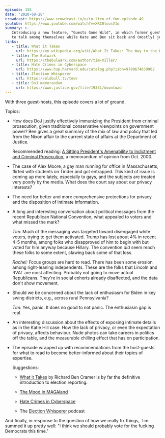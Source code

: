 ```yaml
---
episode: 155
date: "2020-08-28"
crowdcast: https://www.crowdcast.io/e/in-lieu-of-fun-episode-49
youtube: https://www.youtube.com/watch?v=XRC0lousV1o
summary: >-
   Introducing a new feature, "Guests Gone Wild", in which former guests return
   to talk among themselves while Kate and Ben sit back and (mostly) just watch.
links:
   - title: What it Takes
     url: https://en.wikipedia.org/wiki/What_It_Takes:_The_Way_to_the_White_House
   - title: The Bulwark
     url: https://thebulwark.com/author/tim-miller/
   - title: Hate Crimes in Cyberspace
     url: https://www.hup.harvard.edu/catalog.php?isbn=9780674659902
   - title: Election Whisperer
     url: https://oldbull.tv/tew/
   - title: DoJ memorandum
     url: https://www.justice.gov/file/19351/download
---
```

With three guest-hosts, this episode covers a lot of ground.

Topics:

- How does DoJ justify effectively immunizing the President from criminal
  prosecution, given traditional conservative viewpoints on government power?
  Ben gives a great summary of the mix of law and policy that led from the
  Nixon affair to the current state of affairs at the Department of Justice.

  Recommended reading: [A Sitting President's Amenability to Indictment and
  Criminal Prosecution](https://www.justice.gov/file/19351/download), a
  memorandum of opinion from Oct. 2000.

- The case of Alex Moore, a gay man running for office in Massachusetts,
  flirted with students on Tinder and got entrapped.  This kind of issue is
  coming up more lately, especially to gays, and the subjects are treated very
  poorly by the media. What does the court say about our privacy interests?

- The need for better and more comprehensive protections for privacy and the
  disposition of intimate information.

- A long and interesting conversation about political messages from the recent
  Republican National Convention, what appealed to voters and what missed the
  mark?

  *Tim:* Much of the messaging was targeted toward disengaged white voters,
  trying to get them activated.  Trump has lost about 4% in recent 4-5 months,
  among folks who disapproved of him to begin with but voted for him anyway
  because Hillary. The convention _did_ seem reach these folks to some extent,
  clawing back some of that loss.

  *Rachel:* Focus groups are hard to read. There has been some erosion among
  right-leaning independents. These are the folks that Lincoln and RVAT are
  most affecting. Probably not going to move actual Republicans. They're in
  social cohorts already disaffected, and the data don't show movement.

- Should we be concerned about the lack of enthusiasm for Biden in key swing
  districts, e.g., across rural Pennsylvania?

  *Tim:* Yes, panic. It does no good to not panic.  The enthusiasm gap is real.

- An interesting discussion about the effects of exposing intimate details as
  in the Katie Hill case. How the lack of privacy, or even the expectation of
  privacy, affects behaviour.  Nude photos can take careers in politics off the
  table, and the measurable chilling effect that has on participation.

- The episode wrapped up with recommendations from the host-guests for what to
  read to become better-informed about their topics of expertise.

  Suggestions:

    - [What it Takes](https://www.hup.harvard.edu/catalog.php?isbn=9780674659902)
      by Richard Ben Cramer is by far the definitive introduction to election
      reporting.

    - [The Mood in MAGAland](https://www.rollingstone.com/politics/politics-features/trump-reelection-chances-2020-house-senate-candidates-biden-1024862/)

    - [Hate Crimes in Cyberspace](https://www.hup.harvard.edu/catalog.php?isbn=9780674659902)

    - The [Election Whisperer](https://oldbull.tv/tew/) podcast

And finally, in response to the question of how we really fix things, Tim
summed it up pretty well: "I think we should probably vote for the fucking
Democrats this time."
